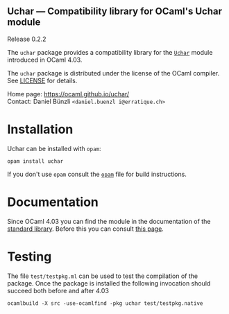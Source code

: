 Uchar — Compatibility library for OCaml's Uchar module
-------------------------------------------------------------------------------
Release 0.2.2

The `uchar` package provides a compatibility library for the
[`Uchar`][1] module introduced in OCaml 4.03.

The `uchar` package is distributed under the license of the OCaml
compiler. See [LICENSE](LICENSE) for details.

[1]: http://caml.inria.fr/pub/docs/manual-ocaml/libref/Uchar.html

Home page: https://ocaml.github.io/uchar/  
Contact: Daniel Bünzli `<daniel.buenzl i@erratique.ch>`


# Installation

Uchar can be installed with `opam`:

    opam install uchar

If you don't use `opam` consult the [`opam`](opam) file for build
instructions.


# Documentation

Since OCaml 4.03 you can find the module in the documentation
of the [standard library][1]. Before this you can consult
[this page](https://ocaml.github.io/uchar/Uchar.html).


# Testing

The file `test/testpkg.ml` can be used to test the compilation of the
package. Once the package is installed the following invocation
should succeed both before and after 4.03

    ocamlbuild -X src -use-ocamlfind -pkg uchar test/testpkg.native
